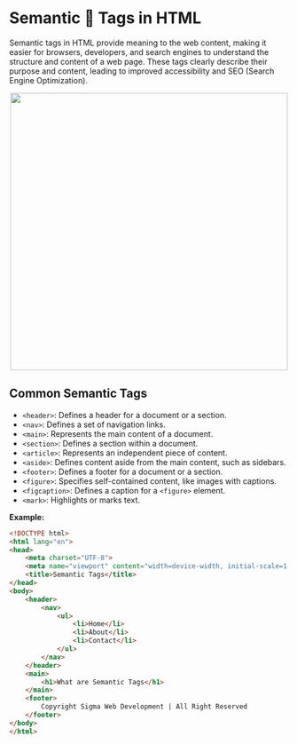 #  Semantic 🔣 Tags in HTML
Semantic tags in HTML provide meaning to the web content, making it easier for browsers, developers, and search engines to understand the structure and content of a web page. These tags clearly describe their purpose and content, leading to improved accessibility and SEO (Search Engine Optimization).
<p align = "center">
<img src = "https://github.com/user-attachments/assets/214c6cb2-94fb-4d22-9398-ce35471e4842" width = "500px";>
</p>

## **Common Semantic Tags**
- `<header>`: Defines a header for a document or a section.
- `<nav>`: Defines a set of navigation links.
- `<main>`: Represents the main content of a document.
- `<section>`: Defines a section within a document.
- `<article>`: Represents an independent piece of content.
- `<aside>`: Defines content aside from the main content, such as sidebars.
- `<footer>`: Defines a footer for a document or a section.
- `<figure>`: Specifies self-contained content, like images with captions.
- `<figcaption>`: Defines a caption for a `<figure>` element.
- `<mark>`: Highlights or marks text.

**Example:**
```html
<!DOCTYPE html>
<html lang="en">
<head>
    <meta charset="UTF-8">
    <meta name="viewport" content="width=device-width, initial-scale=1.0">
    <title>Semantic Tags</title>
</head>
<body>
    <header>
        <nav>
            <ul>
                <li>Home</li>
                <li>About</li>
                <li>Contact</li>
            </ul>
        </nav>
    </header>
    <main>
        <h1>What are Semantic Tags</h1>
    </main>
    <footer>
        Copyright Sigma Web Development | All Right Reserved
    </footer>
</body>
</html>
```